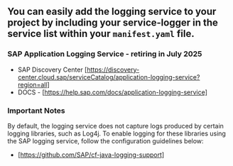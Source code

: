 ## You can easily add the logging service to your project by including your service-logger in the service list within your `manifest.yaml` file.

### SAP Application Logging Service - retiring in July 2025
* SAP Discovery Center [https://discovery-center.cloud.sap/serviceCatalog/application-logging-service?region=all]
* DOCS - [https://help.sap.com/docs/application-logging-service]

### Important Notes
By default, the logging service does not capture logs produced by certain logging libraries, such as Log4j.
To enable logging for these libraries using the SAP logging service, follow the configuration guidelines below:
 - [https://github.com/SAP/cf-java-logging-support]